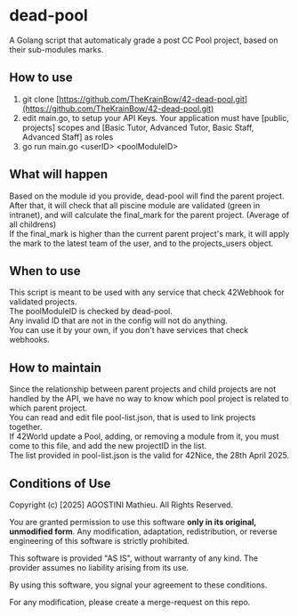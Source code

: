 # dead-pool
A Golang script that automaticaly grade a post CC Pool project, based on their sub-modules marks.

## How to use
1. git clone [https://github.com/TheKrainBow/42-dead-pool.git](https://github.com/TheKrainBow/42-dead-pool.git)
2. edit main.go, to setup your API Keys. Your application must have [public, projects] scopes and [Basic Tutor, Advanced Tutor, Basic Staff, Advanced Staff] as roles
3. go run main.go \<userID\> \<poolModuleID\>

## What will happen
Based on the module id you provide, dead-pool will find the parent project.  
After that, it will check that all piscine module are validated (green in intranet), and will calculate the final_mark for the parent project. (Average of all childrens)  
If the final_mark is higher than the current parent project's mark, it will apply the mark to the latest team of the user, and to the projects_users object.

## When to use
This script is meant to be used with any service that check 42Webhook for validated projects.  
The poolModuleID is checked by dead-pool.  
Any invalid ID that are not in the config will not do anything.  
You can use it by your own, if you don't have services that check webhooks.  

## How to maintain
Since the relationship between parent projects and child projects are not handled by the API, we have no way to know which pool project is related to which parent project.  
You can read and edit file pool-list.json, that is used to link projects together.  
If 42World update a Pool, adding, or removing a module from it, you must come to this file, and add the new projectID in the list.  
The list provided in pool-list.json is the valid for 42Nice, the 28th April 2025.  

## Conditions of Use

Copyright (c) [2025] AGOSTINI Mathieu. All Rights Reserved.

You are granted permission to use this software **only in its original, unmodified form**. 
Any modification, adaptation, redistribution, or reverse engineering of this software is strictly prohibited. 

This software is provided "AS IS", without warranty of any kind. The provider assumes no liability arising from its use.

By using this software, you signal your agreement to these conditions.

For any modification, please create a merge-request on this repo.